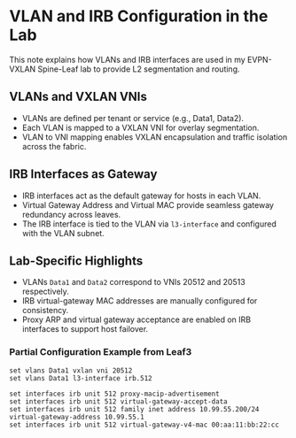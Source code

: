 # VLAN and IRB Configuration in the Lab

This note explains how VLANs and IRB interfaces are used in my EVPN-VXLAN Spine-Leaf lab to provide L2 segmentation and routing.

## VLANs and VXLAN VNIs

- VLANs are defined per tenant or service (e.g., Data1, Data2).
- Each VLAN is mapped to a VXLAN VNI for overlay segmentation.
- VLAN to VNI mapping enables VXLAN encapsulation and traffic isolation across the fabric.

## IRB Interfaces as Gateway

- IRB interfaces act as the default gateway for hosts in each VLAN.
- Virtual Gateway Address and Virtual MAC provide seamless gateway redundancy across leaves.
- The IRB interface is tied to the VLAN via `l3-interface` and configured with the VLAN subnet.

## Lab-Specific Highlights

- VLANs `Data1` and `Data2` correspond to VNIs 20512 and 20513 respectively.
- IRB virtual-gateway MAC addresses are manually configured for consistency.
- Proxy ARP and virtual gateway acceptance are enabled on IRB interfaces to support host failover.

### Partial Configuration Example from Leaf3

```set vlans Data1 vlan-id 512
set vlans Data1 vxlan vni 20512
set vlans Data1 l3-interface irb.512

set interfaces irb unit 512 proxy-macip-advertisement
set interfaces irb unit 512 virtual-gateway-accept-data
set interfaces irb unit 512 family inet address 10.99.55.200/24 virtual-gateway-address 10.99.55.1
set interfaces irb unit 512 virtual-gateway-v4-mac 00:aa:11:bb:22:cc
